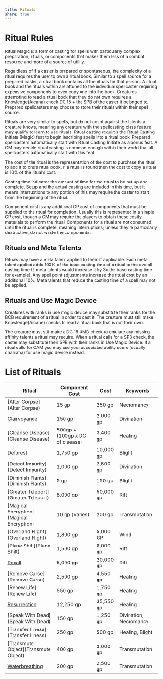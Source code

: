 ```yaml
---
title: Rituals
share: true
---
```

# Ritual Rules

Ritual Magic is a form of casting for spells with particularly complex preparation, rituals, or components that makes them less of a combat resource and more of a source of utility.

Regardless of if a caster is prepared or spontaneous, the complexity of a ritual requires the user to own a ritual book. Similar to a spell source for a prepared caster, a ritual book contains all the rituals for that person. A ritual book and the rituals within are attuned to the individual spellcaster requiring expensive components to even copy one into the book. Creatures attempting to read a ritual book that they do not own requires a Knowledge(Arcana) check DC 15 + the SPB of the caster it belonged to. Prepared spellcasters may choose to store their rituals within their spell source.

Rituals are very similar to spells, but do not count against the talents a creature knows, meaning any creature with the spellcasting class feature may qualify to learn to use rituals. Ritual casting requires the Ritual Casting Initiate (Magic) feat to begin inscribing spells into a ritual book. Prepared spellcasters automatically start with Ritual Casting Initiate as a bonus feat. A GM may decide ritual casting is common enough within their world that all spellcasters automatically start with this feat.

The cost of the ritual is the representation of the cost to purchase the ritual to add it to one’s ritual book. If a ritual is found then the cost to copy a ritual is 10% of the ritual’s cost.

Casting time indicates the amount of time for the ritual to be set up and complete. Setup and the actual casting are included in this time, but it means interruptions to any portion of this may require the caster to start from the beginning of the ritual.

Component cost is any additional GP cost of components that must be supplied to the ritual for completion. Usually this is represented in a simple GP cost, though a GM may require the players to obtain these costly materials to perform the ritual. Components for a ritual are not consumed until the ritual is complete, meaning interruptions; unless they’re particularly destructive, do not waste the components.

## Rituals and Meta Talents

Rituals may have a meta talent applied to them if applicable. Each meta talent applied adds 100% of the base casting time of a ritual to the overall casting time (2 meta talents would increase it by 3x the base casting time for example). Any spell point adjustments increase the ritual cost by an additional 10%. Meta talents that reduce the casting time of a spell may not be applied.

## Rituals and Use Magic Device

Creatures with ranks in use magic device may substitute their ranks for the BCB requirement of a ritual in order to cast it. The creature must still make Knowledge(Arcane) checks to read a ritual book that is not their own.

The creature must still make a DC 15 UMD check to emulate any missing affinity talents a ritual may require. When a ritual calls for a SPB check, the caster may substitute their SPB with their ranks in Use Magic Device. If a ritual calls for CAM you may use your associated ability score (usually charisma) for use magic device instead.

# List of Rituals
| Ritual                                   | Component Cost                  | Cost      | Keywords               |
| ---------------------------------------- | ------------------------------- | --------- | ---------------------- |
| [Alter Corpse](Alter Corpse)             | 15 gp                           | 250 gp    | Necromancy             |
| [Clairvoyance](Clairvoyance)             | 150 gp                          | 2.000 gp  | Divination             |
| [Cleanse Disease](Cleanse Disease)       | 500gp + (100gp x DC of disease) | 3,400 gp  | Healing                |
| [Deforest](Deforest)                     | 1,750 gp                        | 10,000 gp | Blight                 |
| [Detect Impurity](Detect Impurity)       | 1,000 gp                        | 2,500 gp  | Divination             |
| [Diminish Plants](Diminish Plants)       | 5 gp                            | 150 gp    | Blight                 |
| [Greater Teleport](Greater Teleport)     | 8,000 gp                        | 50,000 gp | Rift                   |
| [Magical Encryption](Magical Encryption) | 10 gp (Varies)                  | 200 gp    | Transmutation          |
| [Overland Flight](Overland Flight)       | 1,800 gp                        | 5,000 GP  | Wind                   |
| [Plane Shift](Plane Shift)               | 1,500 gp                        | 8,000 gp  | Rift                   |
| [Recall](Recall)                         | 5,000 gp                        | 20,000 gp | Rift                   |
| [Remove Curse](Remove Curse)             | 2,500 gp                        | 4,550 gp  | Healing                |
| [Renew Life](Renew Life)                 | 550 gp                          | 1,750 gp  | Healing                |
| [Resurrection](Resurrection)             | 12,250 gp                       | 35,550 gp | Healing                |
| [Speak With Dead](Speak With Dead)       | 150 gp                          | 1,250 gp  | Divination, Necromancy |
| [Transfer Illness](Transfer Illness)     | 250 gp                          | 500 gp    | Healing, Blight        |
| [Transmute Object](Transmute Object)     | 400 gp                          | 3,000 gp  | Transmutation          |
| [Waterbreathing](Waterbreathing)         | 200 gp                          | 2,500 gp  | Transmutation          |
